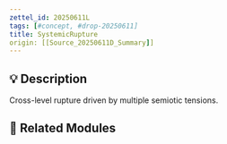 ```yaml
---
zettel_id: 20250611L
tags: [#concept, #drop-20250611]
title: SystemicRupture
origin: [[Source_20250611D_Summary]]
---
```


## 💡 Description
Cross-level rupture driven by multiple semiotic tensions.

## 🔗 Related Modules
<!-- Will be filled in during integration pass -->
